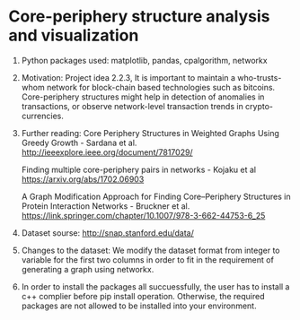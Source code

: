 # Core-periphery structure analysis and visualization

1. Python packages used: matplotlib, pandas, cpalgorithm, networkx

2. Motivation: Project idea 2.2.3, It is important to maintain a who-trusts-whom network for block-chain based technologies such as bitcoins.
Core-periphery structures might help in detection of anomalies in transactions, or observe network-level transaction trends in crypto-currencies.

3. Further reading: Core Periphery Structures in Weighted Graphs Using Greedy Growth - Sardana et al. 
http://ieeexplore.ieee.org/document/7817029/

   Finding multiple core-periphery pairs in networks - Kojaku et al 
https://arxiv.org/abs/1702.06903

   A Graph Modification Approach for Finding Core–Periphery Structures in Protein Interaction Networks - Bruckner et al. 
https://link.springer.com/chapter/10.1007/978-3-662-44753-6_25

4. Dataset sourse: http://snap.stanford.edu/data/

5. Changes to the dataset: We modify the dataset format from integer to variable for the first two columns in order to fit in the requirement of generating a graph using networkx.

6. In order to install the packages all succuessfully, the user has to install a c++ complier before pip install operation. Otherwise, the required packages are not allowed to be installed into your environment.
